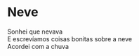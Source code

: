 <!-- Neve :: 2025-01-07 01:25:00 -->

# Neve

Sonhei que nevava  
E escrevíamos coisas bonitas sobre a neve  
Acordei com a chuva  

